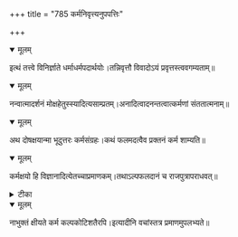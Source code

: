 +++
title = "785 कर्मनिवृत्त्यनुपपत्तिः"

+++


<details open><summary>मूलम्</summary>

इत्थं तत्त्वे विनिर्ज्ञाते धर्माधर्मपदार्थयोः।तन्निवृत्तौ विवादोऽयं प्रवृत्तस्त्ववगम्यताम्॥
</details>



<details open><summary>मूलम्</summary>

नन्वात्मादर्शनं मोक्षहेतुस्स्यादित्यसाम्प्रतम्।अनादित्वादनन्तत्वात्कर्मणां संततात्मनाम्॥
</details>



<details open><summary>मूलम्</summary>

अथ दोषक्षयान्मा भूदुत्तरः कर्मसंग्रहः।कथं फलमदत्वैव प्रक्तनं कर्म शाम्यति॥
</details>



<details open><summary>मूलम्</summary>

कर्मक्षयो हि विज्ञानादित्येतच्चाप्रमाणकम्।तथाऽल्पफलदानं च राजपुत्रापराधवत्॥
</details>



<details><summary>टीका</summary>

श्लोक.[667]
</details>



<details open><summary>मूलम्</summary>

नाभुक्तं क्षीयते कर्म कल्पकोटिशतैरपि।इत्यादीनि वचांस्तत्र प्रमाणमुपलभ्यते॥
</details>

